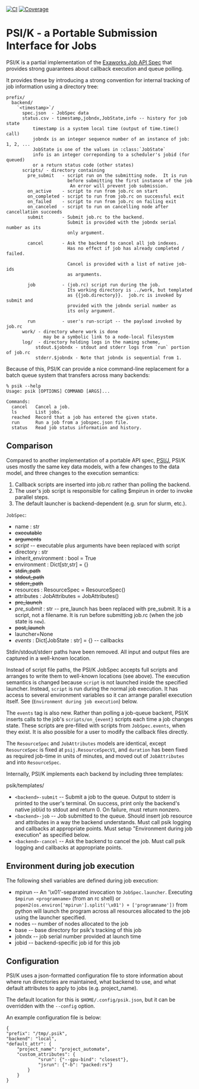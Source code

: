 [![CI](https://github.com/frobnitzem/psik/actions/workflows/python-package.yml/badge.svg)](https://github.com/frobnitzem/psik/actions)
[![Coverage](https://codecov.io/github/frobnitzem/psik/branch/main/graph/badge.svg)](https://app.codecov.io/gh/frobnitzem/psik)

# PSI/K - a Portable Submission Interface for Jobs

PSI/K is a partial implementation of the
[Exaworks Job API Spec](https://exaworks.org/job-api-spec/)
that provides strong guarantees about callback
execution and queue polling.

It provides these by introducing a strong convention
for internal tracking of job information using
a directory tree:

```
prefix/
  backend/
    `<timestamp>`/
      spec.json  - JobSpec data
      status.csv - timestamp,jobndx,JobState,info -- history for job state
          timestamp is a system local time (output of time.time() call)
          jobndx is an integer sequence number of an instance of job: 1, 2, ...
          JobState is one of the values in :class:`JobState`
          info is an integer correponding to a scheduler's jobid (for queued)
          or a return status code (other states)
      scripts/ - directory containing
        pre_submit   - script run on the submitting node.  It is run
                       before submitting the first instance of the job
                        An error will prevent job submission.
        on_active    - script to run from job.rc on start
        on_completed - script to run from job.rc on successful exit
        on_failed    - script to run from job.rc on failing exit
        on_canceled  - script to run on cancelling node after cancellation succeeds
        submit       - Submit job.rc to the backend.
                       Submit is provided with the jobndx serial number as its
                       only argument.

        cancel       - Ask the backend to cancel all job indexes.
                       Has no effect if job has already completed / failed.

                       Cancel is provided with a list of native job-ids
                       as arguments.

        job          - (job.rc) script run during the job.
                       Its working directory is ../work, but templated
                       as {{job.directory}}.  job.rc is invoked by submit and
                       provided with the jobndx serial number as
                       its only argument.

        run          - user's run-script -- the payload invoked by job.rc
      work/ - directory where work is done
              may be a symbolic link to a node-local filesystem
      log/  - directory holding logs in the naming scheme,
           stdout.$jobndx - stdout and stderr logs from `run` portion of job.rc
           stderr.$jobndx - Note that jobndx is sequential from 1.
```

Because of this, PSI/K can provide a nice command-line replacement
for a batch queue system that transfers across many backends:

    % psik --help
    Usage: psik [OPTIONS] COMMAND [ARGS]...

    Commands:
      cancel   Cancel a job.
      ls       List jobs.
      reached  Record that a job has entered the given state.
      run      Run a job from a jobspec.json file.
      status   Read job status information and history.


## Comparison

Compared to another implementation of a portable API spec,
[PSI/J](https://exaworks.org/psij-python/#docs),
PSI/K uses mostly the same key data models, with a few changes
to the data model, and three changes to the execution semantics:

1. Callback scripts are inserted into job.rc rather than polling the backend.
2. The user's job script is responsible for calling $mpirun
   in order to invoke parallel steps.
3. The default launcher is backend-dependent (e.g. srun for slurm, etc.).

`JobSpec`:
  - name : str
  - ~~executable~~
  - ~~arguments~~
  - _script_ -- executable plus arguments have been replaced with script
  - directory : str
  - inherit\_environment : bool = True
  - environment : Dict[str,str] = {}
  - ~~stdin\_path~~
  - ~~stdout\_path~~
  - ~~stderr\_path~~
  - resources : ResourceSpec = ResourceSpec()
  - attributes : JobAttributes = JobAttributes()
  - ~~pre\_launch~~
  - _pre\_submit_ : str -- pre\_launch has been replaced with pre\_submit. It is a script, not a filename. It is run before submitting job.rc (when the job state is `new`).
  - ~~post\_launch~~
  - launcher=None
  - _events_ : Dict[JobState : str] = {} -- callbacks

Stdin/stdout/stderr paths have been removed.  All input
and output files are captured in a well-known location.

Instead of script file paths, the PSI/K JobSpec accepts
full scripts and arranges to write them to well-known locations (see above).
The execution semantics is changed because `script` is not
launched inside the specified launcher.  Instead, `script`
is run during the normal job execution.  It has access to
several environment variables so it can arrange parallel
execution itself.  See (`Environment during job execution`) below.

The `events` tag is also new.  Rather than polling a job-queue
backent, PSI/K inserts calls to the job's `scripts/on_{event}`
scripts each time a job changes state.  These scripts
are pre-filled with scripts from `JobSpec.events`, when
they exist.  It is also possible for a user to modify the
callback files directly.

The `ResourceSpec` and `JobAttributes` models are identical, except
`ResourceSpec` is fixed at `psij.ResourceSpecV1`, and
`duration` has been fixed as required job-time in units of minutes,
and moved out of `JobAttributes` and into `ResourceSpec`.

Internally, PSI/K implements each backend by including three templates:

psik/templates/
 * `<backend>-submit`  -- Submit a job to the queue.
                          Output to stderr is printed to the user's terminal.
                          On success, print only the backend's native job\id
                          to stdout and return 0.
                          On failure, must return nonzero. 
 * `<backend>-job`     -- Job submitted to the queue.
                          Should insert job resource and attributes
                          in a way the backend understands.
                          Must call psik logging and callbacks
                          at appropriate points. 
                          Must setup "Environment during job execution"
                          as specified below.
 * `<backend>-cancel`  -- Ask the backend to cancel the job.
                          Must call psik logging and callbacks
                          at appropriate points.

## Environment during job execution

The following shell variables are defined during job execution:

- mpirun -- An '\x01'-separated invocation to `JobSpec.launcher`.
            Executing `$mpirun <programname>` (from an rc shell) or
            `popen2(os.environ['mpirun'].split('\x01') + ['programname'])`
            from python will launch the program across all resources
            allocated to the job using the launcher specified.
- nodes  -- number of nodes allocated to the job
- base   -- base directory for psik's tracking of this job
- jobndx -- job serial number provided at launch time
- jobid  -- backend-specific job id for this job


## Configuration

PSI/K uses a json-formatted configuration file to
store information about where run directories are maintained,
what backend to use, and what default attributes to apply
to jobs (e.g. project\_name).

The default location for this is `$HOME/.config/psik.json`,
but it can be overridden with the `--config` option.

An example configuration file is below:

    {
    "prefix": "/tmp/.psik",
    "backend": "local",
    "default_attr": {
        "project_name": "project_automate",
        "custom_attributes": {
                "srun": {"--gpu-bind": "closest"},
                "jsrun": {"-b": "packed:rs"}
            }
        }
    }
